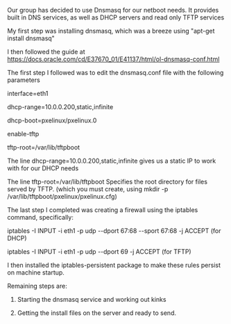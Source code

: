 Our group has decided to use Dnsmasq for our netboot needs. It provides built in DNS services, as well as DHCP servers and read only TFTP services

My first step was installing dnsmasq, which was a breeze using "apt-get install dnsmasq"

I then followed the guide at https://docs.oracle.com/cd/E37670_01/E41137/html/ol-dnsmasq-conf.html

The first step I followed was to edit the dnsmasq.conf file with the following parameters

interface=eth1

dhcp-range=10.0.0.200,static,infinite

dhcp-boot=pxelinux/pxelinux.0

enable-tftp

tftp-root=/var/lib/tftpboot

The line dhcp-range=10.0.0.200,static,infinite gives us a static IP to work with for our DHCP needs

The line tftp-root=/var/lib/tftpboot Specifies the root directory for files served by TFTP. (which you must create, using mkdir -p /var/lib/tftpboot/pxelinux/pxelinux.cfg)

The last step I completed was creating a firewall using the iptables command, specifically:

iptables -I INPUT -i eth1 -p udp --dport 67:68 --sport 67:68 -j ACCEPT (for DHCP)

iptables -I INPUT -i eth1 -p udp --dport 69 -j ACCEPT (for TFTP)

I then installed the iptables-persistent package to make these rules persist on machine startup.

Remaining steps are: 

1) Starting the dnsmasq service and working out kinks

2) Getting the install files on the server and ready to send.
